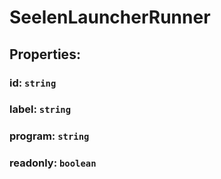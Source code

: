 # **SeelenLauncherRunner**
## **Properties**:
### id: `string`
### label: `string`
### program: `string`
### readonly: `boolean`